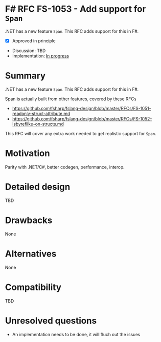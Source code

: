 # F# RFC FS-1053 - Add support for `Span`

.NET has a new feature `Span`. This RFC adds support for this in F#.


* [x] Approved in principle
* Discussion: TBD
* Implementation: [In progress](https://github.com/Microsoft/visualfsharp/pull/4888)

# Summary
[summary]: #summary

.NET has a new feature `Span`. This RFC adds support for this in F#.

Span is actually built from other features, covered by these RFCs
* https://github.com/fsharp/fslang-design/blob/master/RFCs/FS-1051-readonly-struct-attribute.md
* https://github.com/fsharp/fslang-design/blob/master/RFCs/FS-1052-isbyreflike-on-structs.md

This RFC will cover any extra work needed to get realistic support for `Span`.

# Motivation
[motivation]: #motivation

Parity with .NET/C#, better codegen, performance, interop.

# Detailed design
[design]: #detailed-design

TBD

# Drawbacks
[drawbacks]: #drawbacks

None

# Alternatives
[alternatives]: #alternatives

None

# Compatibility
[compatibility]: #compatibility

TBD

# Unresolved questions
[unresolved]: #unresolved-questions

* An implementation needs to be done, it will fluch out the issues
